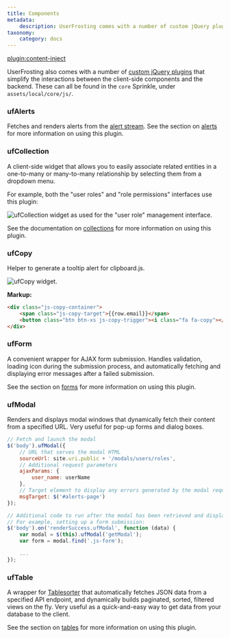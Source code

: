 ```yaml
---
title: Components
metadata:
    description: UserFrosting comes with a number of custom jQuery plugins that simplify the interactions between the client-side components and the backend.
taxonomy:
    category: docs
---
```

[plugin:content-inject](/modular/_update5.0)

UserFrosting also comes with a number of [custom jQuery plugins](/client-side-code/components) that simplify the interactions between the client-side components and the backend. These can all be found in the `core` Sprinkle, under `assets/local/core/js/`.

### ufAlerts

Fetches and renders alerts from the [alert stream](/routes-and-controllers/alert-stream). See the section on [alerts](/client-side-code/components/alerts) for more information on using this plugin.

### ufCollection

A client-side widget that allows you to easily associate related entities in a one-to-many or many-to-many relationship by selecting them from a dropdown menu.

For example, both the "user roles" and "role permissions" interfaces use this plugin:

![ufCollection widget as used for the "user role" management interface.](/images/uf-collection.png)

See the documentation on [collections](/client-side-code/components/collections) for more information on using this plugin.

### ufCopy

Helper to generate a tooltip alert for clipboard.js.

![ufCopy widget.](/images/uf-copy.png)

**Markup:**

```html
<div class="js-copy-container">
    <span class="js-copy-target">{{row.email}}</span>
    <button class="btn btn-xs js-copy-trigger"><i class="fa fa-copy"></i></button>
</div>
```

### ufForm

A convenient wrapper for AJAX form submission. Handles validation, loading icon during the submission process, and automatically fetching and displaying error messages after a failed submission.

See the section on [forms](/client-side-code/components/forms) for more information on using this plugin.

### ufModal

Renders and displays modal windows that dynamically fetch their content from a specified URL. Very useful for pop-up forms and dialog boxes.

```js
// Fetch and launch the modal
$('body').ufModal({
    // URL that serves the modal HTML
    sourceUrl: site.uri.public + '/modals/users/roles',
    // Additional request parameters
    ajaxParams: {
        user_name: userName
    },
    // Target element to display any errors generated by the modal request
    msgTarget: $('#alerts-page')
});

// Additional code to run after the modal has been retrieved and displayed.
// For example, setting up a form submission:
$('body').on('renderSuccess.ufModal', function (data) {
    var modal = $(this).ufModal('getModal');
    var form = modal.find('.js-form');

    ...
});
```

### ufTable

A wrapper for [Tablesorter](https://mottie.github.io/tablesorter/docs/) that automatically fetches JSON data from a specified API endpoint, and dynamically builds paginated, sorted, filtered views on the fly. Very useful as a quick-and-easy way to get data from your database to the client.

See the section on [tables](/client-side-code/components/tables) for more information on using this plugin.
